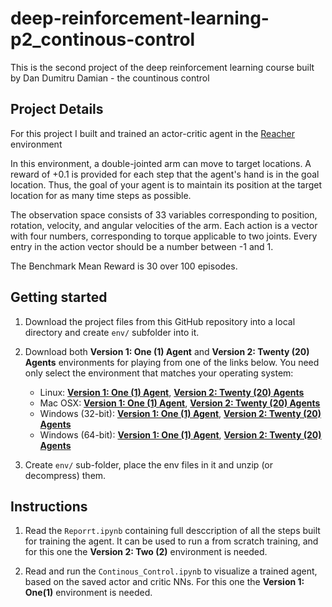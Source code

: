 # deep-reinforcement-learning-p2_continous-control
This is the second project of the deep reinforcement learning course built by Dan Dumitru Damian - the countinous control

## Project Details

For this project I built and trained an actor-critic agent in the [Reacher](https://github.com/Unity-Technologies/ml-agents/blob/master/docs/Learning-Environment-Examples.md#reacher) environment 

In this environment, a double-jointed arm can move to target locations. A reward of +0.1 is provided for each step that the agent's hand is in the goal location. Thus, the goal of your agent is to maintain its position at the target location for as many time steps as possible.

The observation space consists of 33 variables corresponding to position, rotation, velocity, and angular velocities of the arm. Each action is a vector with four numbers, corresponding to torque applicable to two joints. Every entry in the action vector should be a number between -1 and 1.

The Benchmark Mean Reward is 30 over 100 episodes.

## Getting started

1. Download the project files from this GitHub repository into a local directory and create `env/` subfolder into it.

2. Download both **Version 1: One (1) Agent** and **Version 2: Twenty (20) Agents** environments for playing from one of the links below.  You need only select the environment that matches your operating system:
    - Linux: [**Version 1: One (1) Agent**](https://s3-us-west-1.amazonaws.com/udacity-drlnd/P2/Reacher/one_agent/Reacher_Linux.zip), [**Version 2: Twenty (20) Agents**](https://s3-us-west-1.amazonaws.com/udacity-drlnd/P2/Reacher/Reacher_Linux.zip)
    - Mac OSX: [**Version 1: One (1) Agent**](https://s3-us-west-1.amazonaws.com/udacity-drlnd/P2/Reacher/one_agent/Reacher.app.zip), [**Version 2: Twenty (20) Agents**](https://s3-us-west-1.amazonaws.com/udacity-drlnd/P2/Reacher/Reacher.app.zip)
    - Windows (32-bit): [**Version 1: One (1) Agent**](https://s3-us-west-1.amazonaws.com/udacitydrlnd/P2/Reacher/one_agent/Reacher_Windows_x86_32.zip), [**Version 2: Twenty (20) Agents**](https://s3-us-west-1.amazonaws.com/udacity-drlnd/P2/Reacher/Reacher_Windows_x86.zip)
    - Windows (64-bit): [**Version 1: One (1) Agent**](https://s3-us-west-1.amazonaws.com/udacitydrlnd/P2/Reacher/one_agent/Reacher_Windows_x86_64.zip), [**Version 2: Twenty (20) Agents**](https://s3-us-west-1.amazonaws.com/udacity-drlnd/P2/Reacher/Reacher_Windows_x86_64.zip)
    
3. Create `env/` sub-folder, place the env files in it and unzip (or decompress) them. 

## Instructions

1. Read the `Reporrt.ipynb` containing full desccription of all the steps built for training the agent. It can be used to run a from scratch training, and for this one the **Version 2: Two (2)** environment is needed.

2. Read and run the `Continous_Control.ipynb` to visualize a trained agent, based on the saved actor and critic NNs. For this one the **Version 1: One(1)** environment is needed.
